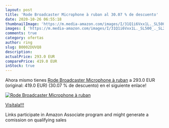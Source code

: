 ```yaml
---
layout: post
title: 'Rode Broadcaster Microphone à ruban al 30.07 % de descuento'
date: 2020-10-26 06:55:18
thumbnailImage: 'https://m.media-amazon.com/images/I/31Q1i6Vxx1L._SL500_._SL200_.jpg'
images: [ 'https://m.media-amazon.com/images/I/31Q1i6Vxx1L._SL500_._SL200_.jpg' ]
comments: true
category: ofertas
author: ring
slug: B0002DUVQ8
description:
actualPrice: 293.0 EUR
comparePrice: 419.0 EUR
inStock: true
---
```


Ahora mismo tienes [Rode Broadcaster Microphone à ruban](https://www.amazon.fr/dp/B0002DUVQ8/?tag=tolees0d-21) a 293.0 EUR (original: 419.0 EUR) (30.07 %  de descuento) en el siguiente enlace!

[![Rode Broadcaster Microphone à ruban](https://m.media-amazon.com/images/I/31Q1i6Vxx1L._SL500_._SL200_.jpg)](https://www.amazon.fr/dp/B0002DUVQ8/?tag=tolees0d-21)

[Visítala!!!](https://www.amazon.fr/dp/B0002DUVQ8/?tag=tolees0d-21)

Links participate in Amazon Associate program and might generate a comission on qualifying sales
